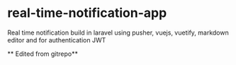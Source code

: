 # real-time-notification-app
Real time notification build in laravel using pusher, vuejs, vuetify, markdown editor and for authentication JWT

** Edited from gitrepo**
